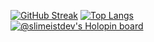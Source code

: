 [![GitHub Streak](http://github-readme-streak-stats.herokuapp.com?user=techno-sam&theme=dark&background=000000)](https://git.io/streak-stats)
[![Top Langs](https://github-readme-stats.vercel.app/api/top-langs/?username=techno-sam&layout=compact&theme=vision-friendly-dark)](https://github.com/anuraghazra/github-readme-stats)<br>
[![@slimeistdev's Holopin board](https://holopin.me/slimeistdev)](https://holopin.io/@slimeistdev)
